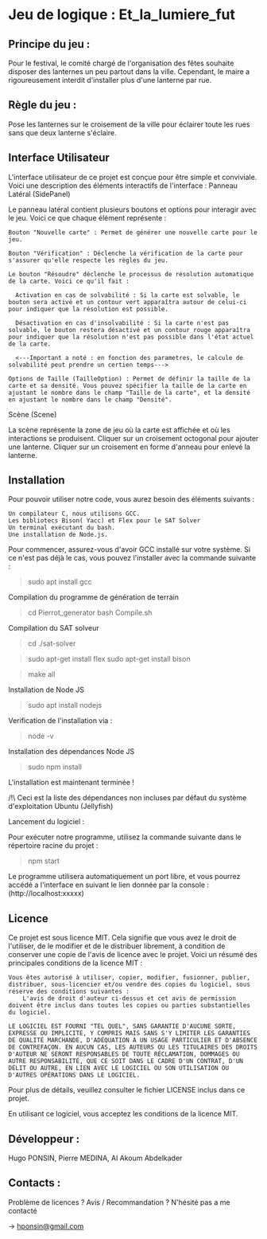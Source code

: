# Jeu de logique : Et_la_lumiere_fut

## Principe du jeu : 

Pour le festival, le comité chargé de l'organisation des fêtes souhaite disposer des lanternes un peu partout dans la ville.
Cependant, le maire a rigoureusement interdit d'installer plus d'une lanterne par rue.

## Règle du jeu : 

Pose les lanternes sur le croisement de la ville pour éclairer toute les rues sans que deux lanterne s'éclaire.

## Interface Utilisateur

L'interface utilisateur de ce projet est conçue pour être simple et conviviale. Voici une description des éléments interactifs de l'interface :
Panneau Latéral (SidePanel)

Le panneau latéral contient plusieurs boutons et options pour interagir avec le jeu. Voici ce que chaque élément représente :

    Bouton "Nouvelle carte" : Permet de générer une nouvelle carte pour le jeu.

    Bouton "Vérification" : Déclenche la vérification de la carte pour s'assurer qu'elle respecte les règles du jeu.
    
    Le bouton "Résoudre" déclenche le processus de résolution automatique de la carte. Voici ce qu'il fait :

      Activation en cas de solvabilité : Si la carte est solvable, le bouton sera activé et un contour vert apparaîtra autour de celui-ci pour indiquer que la résolution est possible.

      Désactivation en cas d'insolvabilité : Si la carte n'est pas solvable, le bouton restera désactivé et un contour rouge apparaîtra pour indiquer que la résolution n'est pas possible dans l'état actuel de la carte.

      <---Important a noté : en fonction des parametres, le calcule de solvabilité peut prendre un certien temps--->

    Options de Taille (TailleOption) : Permet de définir la taille de la carte et sa densité. Vous pouvez spécifier la taille de la carte en ajustant le nombre dans le champ "Taille de la carte", et la densité en ajustant le nombre dans le champ "Densité".

Scène (Scene)

La scène représente la zone de jeu où la carte est affichée et où les interactions se produisent.
Cliquer sur un croisement octogonal pour ajouter une lanterne.
Cliquer sur un croisement en forme d'anneau pour enlevé la lanterne.

## Installation

Pour pouvoir utiliser notre code, vous aurez besoin des éléments suivants :

    Un compilateur C, nous utilisons GCC.
    Les bibliotecs Bison( Yacc) et Flex pour le SAT Solver
    Un terminal exécutant du bash.
    Une installation de Node.js.

Pour commencer, assurez-vous d'avoir GCC installé sur votre système. Si ce n'est pas déjà le cas, vous pouvez l'installer avec la commande suivante :

>sudo apt install gcc

Compilation du programme de génération de terrain

>cd Pierrot_generator
>bash Compile.sh

Compilation du SAT solveur

>cd ./sat-solver

>sudo apt-get install flex
>sudo apt-get install bison

>make all



Installation de Node JS

>sudo apt install nodejs

Verification de l'installation via : 

>node -v

Installation des dépendances Node JS

>sudo npm install

L'installation est maintenant terminée !

/!\ Ceci est la liste des dépendances non incluses par défaut du système d'exploitation Ubuntu (Jellyfish)


Lancement du logiciel :

Pour exécuter notre programme, utilisez la commande suivante dans le répertoire racine du projet :

>npm start

Le programme utilisera automatiquement un port libre, et vous pourrez accédé a l'interface en suivant le lien donnée par la console : (http://localhost:xxxxx)

## Licence

Ce projet est sous licence MIT. Cela signifie que vous avez le droit de l'utiliser, de le modifier et de le distribuer librement, à condition de conserver une copie de l'avis de licence avec le projet. Voici un résumé des principales conditions de la licence MIT :

    Vous êtes autorisé à utiliser, copier, modifier, fusionner, publier, distribuer, sous-licencier et/ou vendre des copies du logiciel, sous réserve des conditions suivantes :
        L'avis de droit d'auteur ci-dessus et cet avis de permission doivent être inclus dans toutes les copies ou parties substantielles du logiciel.

    LE LOGICIEL EST FOURNI "TEL QUEL", SANS GARANTIE D'AUCUNE SORTE, EXPRESSE OU IMPLICITE, Y COMPRIS MAIS SANS S'Y LIMITER LES GARANTIES DE QUALITÉ MARCHANDE, D'ADÉQUATION À UN USAGE PARTICULIER ET D'ABSENCE DE CONTREFAÇON. EN AUCUN CAS, LES AUTEURS OU LES TITULAIRES DES DROITS D'AUTEUR NE SERONT RESPONSABLES DE TOUTE RÉCLAMATION, DOMMAGES OU AUTRE RESPONSABILITÉ, QUE CE SOIT DANS LE CADRE D'UN CONTRAT, D'UN DÉLIT OU AUTRE, EN LIEN AVEC LE LOGICIEL OU SON UTILISATION OU D'AUTRES OPÉRATIONS DANS LE LOGICIEL.

Pour plus de détails, veuillez consulter le fichier LICENSE inclus dans ce projet.

En utilisant ce logiciel, vous acceptez les conditions de la licence MIT.

## Développeur :

Hugo PONSIN, Pierre MEDINA, Al Akoum Abdelkader

## Contacts :

Problème de licences ? Avis / Recommandation ? 
N'hésité pas a me contacté

  -> hponsin@gmail.com



